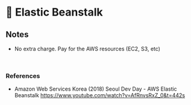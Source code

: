 # 🌴 Elastic Beanstalk

## Notes 

  - No extra charge. Pay for the AWS resources (EC2, S3, etc)


<br>

### References

  - Amazon Web Services Korea (2018) Seoul Dev Day - AWS Elastic Beanstalk https://www.youtube.com/watch?v=AfRnvsRxZ_0&t=442s
